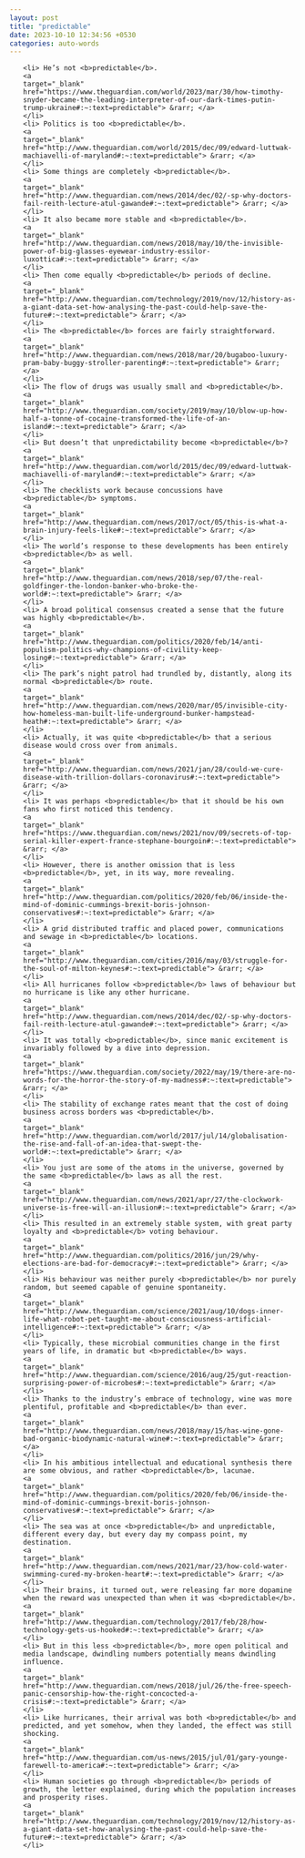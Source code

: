 ```yaml
---
layout: post
title: "predictable"
date: 2023-10-10 12:34:56 +0530
categories: auto-words
---
```

<ol>

    <li> He’s not <b>predictable</b>.
    <a 
    target="_blank" 
    href="https://www.theguardian.com/world/2023/mar/30/how-timothy-snyder-became-the-leading-interpreter-of-our-dark-times-putin-trump-ukraine#:~:text=predictable"> &rarr; </a>
    </li>
    <li> Politics is too <b>predictable</b>.
    <a 
    target="_blank" 
    href="http://www.theguardian.com/world/2015/dec/09/edward-luttwak-machiavelli-of-maryland#:~:text=predictable"> &rarr; </a>
    </li>
    <li> Some things are completely <b>predictable</b>.
    <a 
    target="_blank" 
    href="http://www.theguardian.com/news/2014/dec/02/-sp-why-doctors-fail-reith-lecture-atul-gawande#:~:text=predictable"> &rarr; </a>
    </li>
    <li> It also became more stable and <b>predictable</b>.
    <a 
    target="_blank" 
    href="http://www.theguardian.com/news/2018/may/10/the-invisible-power-of-big-glasses-eyewear-industry-essilor-luxottica#:~:text=predictable"> &rarr; </a>
    </li>
    <li> Then come equally <b>predictable</b> periods of decline.
    <a 
    target="_blank" 
    href="http://www.theguardian.com/technology/2019/nov/12/history-as-a-giant-data-set-how-analysing-the-past-could-help-save-the-future#:~:text=predictable"> &rarr; </a>
    </li>
    <li> The <b>predictable</b> forces are fairly straightforward.
    <a 
    target="_blank" 
    href="http://www.theguardian.com/news/2018/mar/20/bugaboo-luxury-pram-baby-buggy-stroller-parenting#:~:text=predictable"> &rarr; </a>
    </li>
    <li> The flow of drugs was usually small and <b>predictable</b>.
    <a 
    target="_blank" 
    href="http://www.theguardian.com/society/2019/may/10/blow-up-how-half-a-tonne-of-cocaine-transformed-the-life-of-an-island#:~:text=predictable"> &rarr; </a>
    </li>
    <li> But doesn’t that unpredictability become <b>predictable</b>?
    <a 
    target="_blank" 
    href="http://www.theguardian.com/world/2015/dec/09/edward-luttwak-machiavelli-of-maryland#:~:text=predictable"> &rarr; </a>
    </li>
    <li> The checklists work because concussions have <b>predictable</b> symptoms.
    <a 
    target="_blank" 
    href="http://www.theguardian.com/news/2017/oct/05/this-is-what-a-brain-injury-feels-like#:~:text=predictable"> &rarr; </a>
    </li>
    <li> The world’s response to these developments has been entirely <b>predictable</b> as well.
    <a 
    target="_blank" 
    href="http://www.theguardian.com/news/2018/sep/07/the-real-goldfinger-the-london-banker-who-broke-the-world#:~:text=predictable"> &rarr; </a>
    </li>
    <li> A broad political consensus created a sense that the future was highly <b>predictable</b>.
    <a 
    target="_blank" 
    href="http://www.theguardian.com/politics/2020/feb/14/anti-populism-politics-why-champions-of-civility-keep-losing#:~:text=predictable"> &rarr; </a>
    </li>
    <li> The park’s night patrol had trundled by, distantly, along its normal <b>predictable</b> route.
    <a 
    target="_blank" 
    href="http://www.theguardian.com/news/2020/mar/05/invisible-city-how-homeless-man-built-life-underground-bunker-hampstead-heath#:~:text=predictable"> &rarr; </a>
    </li>
    <li> Actually, it was quite <b>predictable</b> that a serious disease would cross over from animals.
    <a 
    target="_blank" 
    href="http://www.theguardian.com/news/2021/jan/28/could-we-cure-disease-with-trillion-dollars-coronavirus#:~:text=predictable"> &rarr; </a>
    </li>
    <li> It was perhaps <b>predictable</b> that it should be his own fans who first noticed this tendency.
    <a 
    target="_blank" 
    href="https://www.theguardian.com/news/2021/nov/09/secrets-of-top-serial-killer-expert-france-stephane-bourgoin#:~:text=predictable"> &rarr; </a>
    </li>
    <li> However, there is another omission that is less <b>predictable</b>, yet, in its way, more revealing.
    <a 
    target="_blank" 
    href="http://www.theguardian.com/politics/2020/feb/06/inside-the-mind-of-dominic-cummings-brexit-boris-johnson-conservatives#:~:text=predictable"> &rarr; </a>
    </li>
    <li> A grid distributed traffic and placed power, communications and sewage in <b>predictable</b> locations.
    <a 
    target="_blank" 
    href="http://www.theguardian.com/cities/2016/may/03/struggle-for-the-soul-of-milton-keynes#:~:text=predictable"> &rarr; </a>
    </li>
    <li> All hurricanes follow <b>predictable</b> laws of behaviour but no hurricane is like any other hurricane.
    <a 
    target="_blank" 
    href="http://www.theguardian.com/news/2014/dec/02/-sp-why-doctors-fail-reith-lecture-atul-gawande#:~:text=predictable"> &rarr; </a>
    </li>
    <li> It was totally <b>predictable</b>, since manic excitement is invariably followed by a dive into depression.
    <a 
    target="_blank" 
    href="https://www.theguardian.com/society/2022/may/19/there-are-no-words-for-the-horror-the-story-of-my-madness#:~:text=predictable"> &rarr; </a>
    </li>
    <li> The stability of exchange rates meant that the cost of doing business across borders was <b>predictable</b>.
    <a 
    target="_blank" 
    href="http://www.theguardian.com/world/2017/jul/14/globalisation-the-rise-and-fall-of-an-idea-that-swept-the-world#:~:text=predictable"> &rarr; </a>
    </li>
    <li> You just are some of the atoms in the universe, governed by the same <b>predictable</b> laws as all the rest.
    <a 
    target="_blank" 
    href="http://www.theguardian.com/news/2021/apr/27/the-clockwork-universe-is-free-will-an-illusion#:~:text=predictable"> &rarr; </a>
    </li>
    <li> This resulted in an extremely stable system, with great party loyalty and <b>predictable</b> voting behaviour.
    <a 
    target="_blank" 
    href="http://www.theguardian.com/politics/2016/jun/29/why-elections-are-bad-for-democracy#:~:text=predictable"> &rarr; </a>
    </li>
    <li> His behaviour was neither purely <b>predictable</b> nor purely random, but seemed capable of genuine spontaneity.
    <a 
    target="_blank" 
    href="http://www.theguardian.com/science/2021/aug/10/dogs-inner-life-what-robot-pet-taught-me-about-consciousness-artificial-intelligence#:~:text=predictable"> &rarr; </a>
    </li>
    <li> Typically, these microbial communities change in the first years of life, in dramatic but <b>predictable</b> ways.
    <a 
    target="_blank" 
    href="http://www.theguardian.com/science/2016/aug/25/gut-reaction-surprising-power-of-microbes#:~:text=predictable"> &rarr; </a>
    </li>
    <li> Thanks to the industry’s embrace of technology, wine was more plentiful, profitable and <b>predictable</b> than ever.
    <a 
    target="_blank" 
    href="http://www.theguardian.com/news/2018/may/15/has-wine-gone-bad-organic-biodynamic-natural-wine#:~:text=predictable"> &rarr; </a>
    </li>
    <li> In his ambitious intellectual and educational synthesis there are some obvious, and rather <b>predictable</b>, lacunae.
    <a 
    target="_blank" 
    href="http://www.theguardian.com/politics/2020/feb/06/inside-the-mind-of-dominic-cummings-brexit-boris-johnson-conservatives#:~:text=predictable"> &rarr; </a>
    </li>
    <li> The sea was at once <b>predictable</b> and unpredictable, different every day, but every day my compass point, my destination.
    <a 
    target="_blank" 
    href="http://www.theguardian.com/news/2021/mar/23/how-cold-water-swimming-cured-my-broken-heart#:~:text=predictable"> &rarr; </a>
    </li>
    <li> Their brains, it turned out, were releasing far more dopamine when the reward was unexpected than when it was <b>predictable</b>.
    <a 
    target="_blank" 
    href="http://www.theguardian.com/technology/2017/feb/28/how-technology-gets-us-hooked#:~:text=predictable"> &rarr; </a>
    </li>
    <li> But in this less <b>predictable</b>, more open political and media landscape, dwindling numbers potentially means dwindling influence.
    <a 
    target="_blank" 
    href="http://www.theguardian.com/news/2018/jul/26/the-free-speech-panic-censorship-how-the-right-concocted-a-crisis#:~:text=predictable"> &rarr; </a>
    </li>
    <li> Like hurricanes, their arrival was both <b>predictable</b> and predicted, and yet somehow, when they landed, the effect was still shocking.
    <a 
    target="_blank" 
    href="http://www.theguardian.com/us-news/2015/jul/01/gary-younge-farewell-to-america#:~:text=predictable"> &rarr; </a>
    </li>
    <li> Human societies go through <b>predictable</b> periods of growth, the letter explained, during which the population increases and prosperity rises.
    <a 
    target="_blank" 
    href="http://www.theguardian.com/technology/2019/nov/12/history-as-a-giant-data-set-how-analysing-the-past-could-help-save-the-future#:~:text=predictable"> &rarr; </a>
    </li>